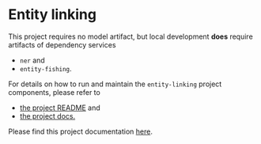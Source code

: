 # Entity linking

This project requires no model artifact, but local development **does** require artifacts of
dependency services
- `ner` and
- `entity-fishing`.

For details on how to run and maintain the `entity-linking` project components, please refer to
- [the project README](../README.md) and
- [the project docs.](../../docs/)

Please find this project documentation [here](https://onclusive.atlassian.net/l/cp/eEDCtrZm).
